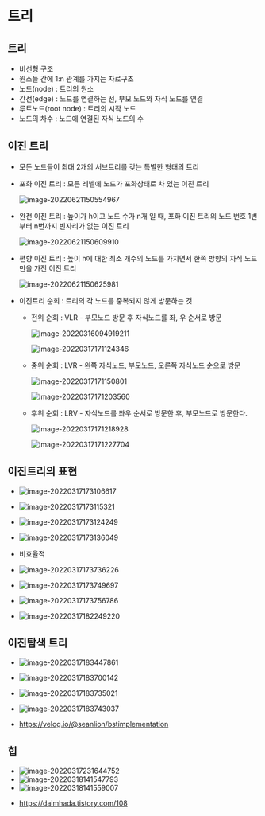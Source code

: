 # 트리

## 트리

* 비선형 구조
* 원소들 간에 1:n 관계를 가지는 자료구조
* 노드(node) : 트리의 원소
* 간선(edge) : 노드를 연결하는 선, 부모 노드와 자식 노드를 연결
* 루트노드(root node) : 트리의 시작 노드
* 노드의 차수 : 노드에 연결된 자식 노드의 수  

## 이진 트리

* 모든 노드들이 최대 2개의 서브트리를 갖는 특별한 형태의 트리

* 포화 이진 트리 : 모든 레벨에 노드가 포화상태로 차 있는 이진 트리

  ![image-20220621150554967](Tree.assets/image-20220621150554967.png)

* 완전 이진 트리 : 높이가 h이고 노드 수가 n개 일 때, 포화 이진 트리의 노드 번호 1번부터 n번까지 빈자리가 없는 이진 트리

  ![image-20220621150609910](Tree.assets/image-20220621150609910.png)

* 편향 이진 트리 : 높이 h에 대한 최소 개수의 노드를 가지면서 한쪽 방향의 자식 노드만을 가진 이진 트리

  ![image-20220621150625981](Tree.assets/image-20220621150625981.png)

* 이진트리 순회 : 트리의 각 노드를 중복되지 않게 방문하는 것

  * 전위 순회 : VLR - 부모노드 방문 후 자식노드를 좌, 우 순서로 방문

    ![image-20220316094919211](Tree.assets/image-20220316094919211.png)

    ![image-20220317171124346](Tree.assets/image-20220317171124346.png)

    
  
  * 중위 순회 : LVR - 왼쪽 자식노드, 부모노드, 오른쪽 자식노드 순으로 방문
  
    ![image-20220317171150801](Tree.assets/image-20220317171150801.png)
  
    ![image-20220317171203560](Tree.assets/image-20220317171203560.png)
  
  * 후위 순회 : LRV - 자식노드를 좌우 순서로 방문한 후, 부모노드로 방문한다.
  
    ![image-20220317171218928](Tree.assets/image-20220317171218928.png)
  
    ![image-20220317171227704](Tree.assets/image-20220317171227704.png)

## 이진트리의 표현

* ![image-20220317173106617](Tree.assets/image-20220317173106617.png)

* ![image-20220317173115321](Tree.assets/image-20220317173115321.png)

* ![image-20220317173124249](Tree.assets/image-20220317173124249.png)

* ![image-20220317173136049](Tree.assets/image-20220317173136049.png)

* 비효율적

* ![image-20220317173736226](Tree.assets/image-20220317173736226.png)

* ![image-20220317173749697](Tree.assets/image-20220317173749697.png)

* ![image-20220317173756786](Tree.assets/image-20220317173756786.png)

* ![image-20220317182249220](Tree.assets/image-20220317182249220.png)

  

## 이진탐색 트리

* ![image-20220317183447861](Tree.assets/image-20220317183447861.png)

* ![image-20220317183700142](Tree.assets/image-20220317183700142.png)

* ![image-20220317183735021](Tree.assets/image-20220317183735021.png)

* ![image-20220317183743037](Tree.assets/image-20220317183743037.png)


- https://velog.io/@seanlion/bstimplementation

## 힙

* ![image-20220317231644752](Tree.assets/image-20220317231644752.png)
* ![image-20220318141547793](Tree.assets/image-20220318141547793.png)
* ![image-20220318141559007](Tree.assets/image-20220318141559007.png)

- https://daimhada.tistory.com/108

